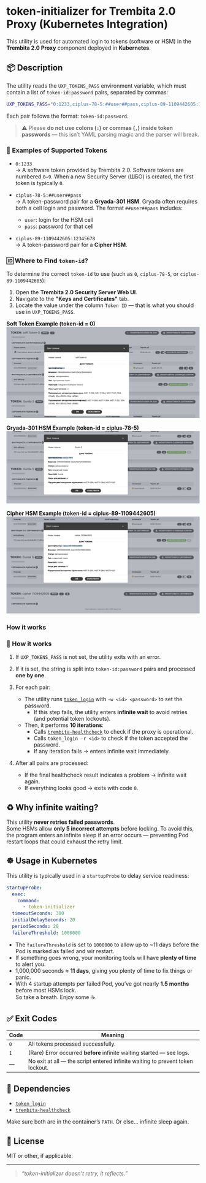 # token-initializer for Trembita 2.0 Proxy (Kubernetes Integration)

This utility is used for automated login to tokens (software or HSM) in the **Trembita 2.0 Proxy** component deployed in **Kubernetes**.

## 📦 Description

The utility reads the `UXP_TOKENS_PASS` environment variable, which must contain a list of `token-id:password` pairs, separated by commas:

```bash
UXP_TOKENS_PASS="0:1233,ciplus-78-5:##user##pass,ciplus-89-1109442605:12345678"
```

Each pair follows the format: `token-id:password`.

> ⚠️ Please **do not use colons (`:`) or commas (`,`) inside token passwords** — this isn’t YAML parsing magic and the parser will break.

### 🔐 Examples of Supported Tokens

- `0:1233`  
  → A software token provided by Trembita 2.0. Software tokens are numbered `0–9`. When a new Security Server (ШБО) is created, the first token is typically `0`.

- `ciplus-78-5:##user##pass`  
  → A token-password pair for a **Gryada-301 HSM**. Gryada often requires both a cell login and password. The format `##user##pass` includes:
  - `user`: login for the HSM cell
  - `pass`: password for that cell

- `ciplus-89-1109442605:12345678`  
  → A token-password pair for a **Cipher HSM**.

### 🆔 Where to Find `token-id`?

To determine the correct `token-id` to use (such as `0`, `ciplus-78-5`, or `ciplus-89-1109442605`):

1. Open the **Trembita 2.0 Security Server Web UI**.
2. Navigate to the **"Keys and Certificates"** tab.
3. Locate the value under the column `Token ID` — that is what you should use in `UXP_TOKENS_PASS`.

**Soft Token Example (token-id = 0)**  
![soft_token0.png](img/soft_token0.png)

**Gryada-301 HSM Example (token-id = ciplus-78-5)**  
![Gryda301.png](img/Gryda301.png)

**Cipher HSM Example (token-id = ciplus-89-1109442605)**  
![CipherHSM.png](img/CipherHSM.png)

### How it works

### 🔄 How it works

1. If `UXP_TOKENS_PASS` is not set, the utility exits with an error.
2. If it is set, the string is split into `token-id:password` pairs and processed **one by one**.
3. For each pair:
    - The utility runs [`token_login`](https://github.com/kshypachov/token_login) with `-w <id> <password>` to set the password.
        - If this step fails, the utility enters **infinite wait** to avoid retries (and potential token lockouts).
    - Then, it performs **10 iterations**:
        - Calls [`trembita-healthcheck`](https://github.com/kshypachov/trembita-healthcheck) to check if the proxy is operational.
        - Calls `token_login -r <id>` to check if the token accepted the password.
        - If any iteration fails → enters infinite wait immediately.

4. After all pairs are processed:
    - If the final healthcheck result indicates a problem → infinite wait again.
    - If everything looks good → exits with code `0`.

## ♻️ Why infinite waiting?

This utility **never retries failed passwords**.  
Some HSMs allow **only 5 incorrect attempts** before locking. To avoid this, the program enters an infinite sleep if an error occurs — preventing Pod restart loops that could exhaust the retry limit.

## ☸️ Usage in Kubernetes

This utility is typically used in a `startupProbe` to delay service readiness:

```yaml
startupProbe:
  exec:
    command:
      - token-initializer
  timeoutSeconds: 300
  initialDelaySeconds: 20
  periodSeconds: 20
  failureThreshold: 1000000
```

- The `failureThreshold` is set to `1000000` to allow up to ~11 days before the Pod is marked as failed and wir restart.
- If something goes wrong, your monitoring tools will have **plenty of time** to alert you.
- 1,000,000 seconds ≈ **11 days**, giving you plenty of time to fix things or panic.
- With 4 startup attempts per failed Pod, you’ve got nearly **1.5 months** before most HSMs lock.  
  So take a breath. Enjoy some ☕.


## ✅ Exit Codes

| Code | Meaning |
|------|---------|
| `0`  | All tokens processed successfully. |
| `1`  | (Rare) Error occurred **before** infinite waiting started — see logs. |
| —    | No exit at all — the script entered infinite waiting to prevent token lockout. |

## 🔗 Dependencies

- [`token_login`](https://github.com/kshypachov/token_login)
- [`trembita-healthcheck`](https://github.com/kshypachov/trembita-healthcheck)

Make sure both are in the container’s `PATH`. Or else… infinite sleep again.

## 📄 License

MIT or other, if applicable.

---

> _“token-initializer doesn't retry, it reflects.”_

